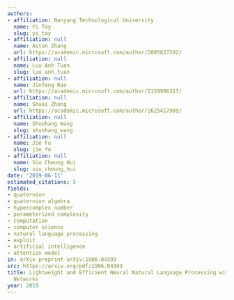 ```yaml
---
authors:
- affiliation: Nanyang Technological University
  name: Yi Tay
  slug: yi_tay
- affiliation: null
  name: Aston Zhang
  url: https://academic.microsoft.com/author/2805827202/
- affiliation: null
  name: Luu Anh Tuan
  slug: luu_anh_tuan
- affiliation: null
  name: Jinfeng Rao
  url: https://academic.microsoft.com/author/2159906317/
- affiliation: null
  name: Shuai Zhang
  url: https://academic.microsoft.com/author/2625417909/
- affiliation: null
  name: Shuohang Wang
  slug: shuohang_wang
- affiliation: null
  name: Jie Fu
  slug: jie_fu
- affiliation: null
  name: Siu Cheung Hui
  slug: siu_cheung_hui
date: '2019-06-11'
estimated_citations: 5
fields:
- quaternion
- quaternion algebra
- hypercomplex number
- parameterized complexity
- computation
- computer science
- natural language processing
- exploit
- artificial intelligence
- attention model
in: arXiv preprint arXiv:1906.04393
src: https://arxiv.org/pdf/1906.04393
title: Lightweight and Efficient Neural Natural Language Processing with Quaternion
  Networks
year: 2019
---
```

